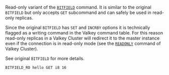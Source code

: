 Read-only variant of the [`BITFIELD`](bitfield.md) command.
It is similar to the original `BITFIELD` but only accepts `GET` subcommand and can safely be used in read-only replicas.

Since the original `BITFIELD` has `SET` and `INCRBY` options it is technically flagged as a writing command in the Valkey command table.
For this reason read-only replicas in a Valkey Cluster will redirect it to the master instance even if the connection is in read-only mode (see the [`READONLY`](readonly.md) command of Valkey Cluster).

See original `BITFIELD` for more details.

```
BITFIELD_RO hello GET i8 16
```
